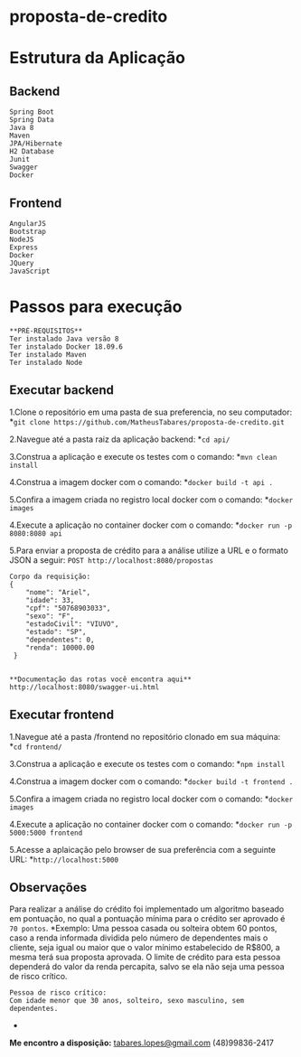 # proposta-de-credito
# Estrutura da Aplicação
## Backend
    Spring Boot 
    Spring Data
    Java 8
    Maven
    JPA/Hibernate
    H2 Database
    Junit
    Swagger
    Docker

## Frontend
    AngularJS
    Bootstrap
    NodeJS
    Express
    Docker
    JQuery
    JavaScript
    
# Passos para execução
    **PRÉ-REQUISITOS**
    Ter instalado Java versão 8 
    Ter instalado Docker 18.09.6 
    Ter instalado Maven
    Ter instalado Node

## Executar backend

1.Clone o repositório em uma pasta de sua preferencia, no seu computador:
	*`git clone https://github.com/MatheusTabares/proposta-de-credito.git`

2.Navegue até a pasta raiz da aplicação backend:
	*`cd api/`

3.Construa a aplicação e execute os testes com o comando:
	*`mvn clean install`

4.Construa a imagem docker com o comando:
	*`docker build -t api .`

5.Confira a imagem criada no registro local docker com o comando:
	*`docker images`

4.Execute a aplicação no container docker com o comando:
	*`docker run -p 8080:8080 api`

5.Para enviar a proposta de crédito para a análise utilize a URL e o formato JSON a seguir:
	`POST http://localhost:8080/propostas`
	
	Corpo da requisição:
	{
		"nome": "Ariel",
		"idade": 33,
		"cpf": "50768903033",
		"sexo": "F",
		"estadoCivil": "VIUVO",
		"estado": "SP",
		"dependentes": 0,
		"renda": 10000.00
	 }
    

	**Documentação das rotas você encontra aqui**
	http://localhost:8080/swagger-ui.html


## Executar frontend

1.Navegue até a pasta /frontend no repositório clonado em sua máquina:
	*`cd frontend/`

3.Construa a aplicação e execute os testes com o comando:
	*`npm install`

4.Construa a imagem docker com o comando:
	*`docker build -t frontend .`

5.Confira a imagem criada no registro local docker com o comando:
	*`docker images`

4.Execute a aplicação no container docker com o comando:
	*`docker run -p 5000:5000 frontend`
	
5.Acesse a aplaicação pelo browser de sua preferência com a seguinte URL:
	*`http://localhost:5000`

	
## Observações
Para realizar a análise do crédito foi implementado um algoritmo baseado em pontuação, no qual a pontuação mínima para o crédito ser aprovado é `70 pontos`.
	*Exemplo:
	Uma pessoa casada ou solteira obtem 60 pontos, caso a renda informada dividida pelo número de dependentes mais o cliente, seja igual ou maior que o valor mínimo estabelecido de R$800, a mesma terá sua proposta aprovada. O limite de crédito para esta pessoa dependerá do valor da renda percapita, salvo se ela não seja uma pessoa de risco crítico. 

	Pessoa de risco crítico:
	Com idade menor que 30 anos, solteiro, sexo masculino, sem dependentes.




-
**Me encontro a disposição:**
tabares.lopes@gmail.com
(48)99836-2417
    

    
